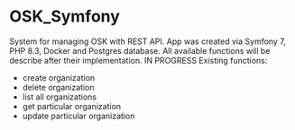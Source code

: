 # OSK_Symfony
System for managing OSK with REST API. App was created via Symfony 7, PHP 8.3, Docker and Postgres database. All available functions will be describe after their implementation. IN PROGRESS
Existing functions:
- create organization
- delete organization
- list all organizations
- get particular organization
- update particular organization

